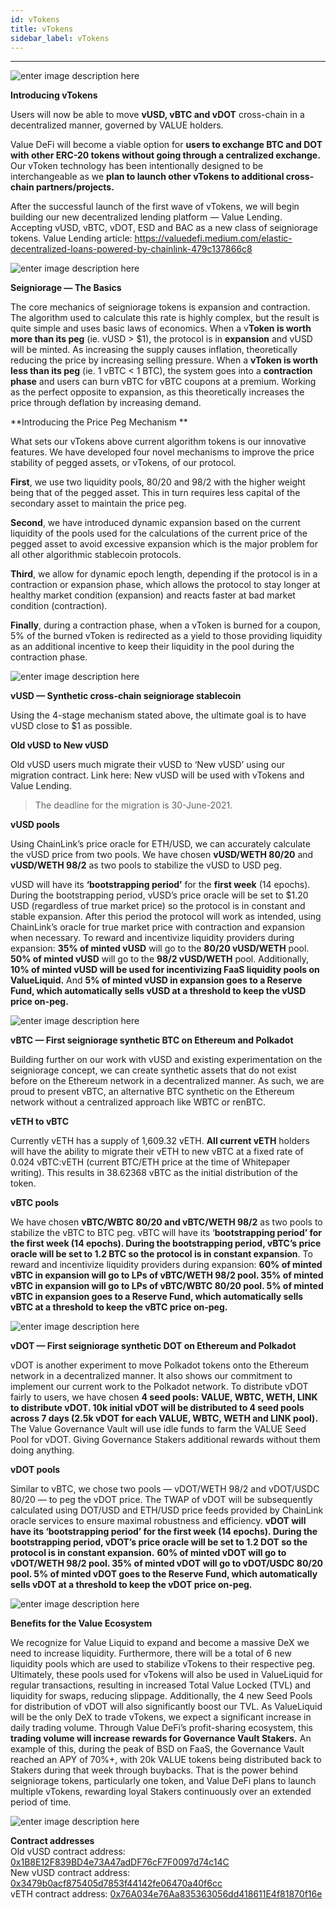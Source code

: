 ```yaml
---
id: vTokens
title: vTokens
sidebar_label: vTokens
---
```


---
![enter image description here](https://miro.medium.com/max/700/0*jdP3nA_zcxBKlura)

**Introducing vTokens**

Users will now be able to move **vUSD, vBTC and vDOT** cross-chain in a decentralized manner, governed by VALUE holders.

Value DeFi will become a viable option for **users to exchange BTC and DOT with other ERC-20 tokens without going through a centralized exchange.** Our vToken technology has been intentionally designed to be interchangeable as we **plan to launch other vTokens to additional cross-chain partners/projects.**

After the successful launch of the first wave of vTokens, we will begin building our new decentralized lending platform — Value Lending. Accepting vUSD, vBTC, vDOT, ESD and BAC as a new class of seigniorage tokens. Value Lending article: https://valuedefi.medium.com/elastic-decentralized-loans-powered-by-chainlink-479c137866c8

![enter image description here](https://miro.medium.com/max/700/1*a81g73R8alhkV0TL9CPsng.png)

**Seigniorage — The Basics**

The core mechanics of seigniorage tokens is expansion and contraction. The algorithm used to calculate this rate is highly complex, but the result is quite simple and uses basic laws of economics. When a v**Token is worth more than its peg** (ie. vUSD > $1), the protocol is in **expansion** and vUSD will be minted. As increasing the supply causes inflation, theoretically reducing the price by increasing selling pressure. When a **vToken is worth less than its peg** (ie. 1 vBTC < 1 BTC), the system goes into a **contraction** **phase** and users can burn vBTC for vBTC coupons at a premium. Working as the perfect opposite to expansion, as this theoretically increases the price through deflation by increasing demand.

**Introducing the Price Peg Mechanism **

What sets our vTokens above current algorithm tokens is our innovative features. We have developed four novel mechanisms to improve the price stability of pegged assets, or vTokens, of our protocol.

**First**, we use two liquidity pools, 80/20 and 98/2 with the higher weight being that of the pegged asset. This in turn requires less capital of the secondary asset to maintain the price peg.

**Second**, we have introduced dynamic expansion based on the current liquidity of the pools used for the calculations of the current price of the pegged asset to avoid excessive expansion which is the major problem for all other algorithmic stablecoin protocols.

**Third**, we allow for dynamic epoch length, depending if the protocol is in a contraction or expansion phase, which allows the protocol to stay longer at healthy market condition (expansion) and reacts faster at bad market condition (contraction).

**Finally**, during a contraction phase, when a vToken is burned for a coupon, 5% of the burned vToken is redirected as a yield to those providing liquidity as an additional incentive to keep their liquidity in the pool during the contraction phase.

![enter image description here](https://miro.medium.com/max/700/1*a81g73R8alhkV0TL9CPsng.png)

**vUSD — Synthetic cross-chain seigniorage stablecoin**

Using the 4-stage mechanism stated above, the ultimate goal is to have vUSD close to $1 as possible.

**Old vUSD to New vUSD**

Old vUSD users much migrate their vUSD to ‘New vUSD’ using our migration contract. Link here: New vUSD will be used with vTokens and Value Lending.

> The deadline for the migration is 30-June-2021.

**vUSD pools**

Using ChainLink’s price oracle for ETH/USD, we can accurately calculate the vUSD price from two pools. We have chosen **vUSD/WETH 80/20** and **vUSD/WETH 98/2** as two pools to stabilize the vUSD to USD peg.

vUSD will have its **‘bootstrapping period’** for the **first week** (14 epochs). During the bootstrapping period, vUSD’s price oracle will be set to $1.20 USD (regardless of true market price) so the protocol is in constant and stable expansion. After this period the protocol will work as intended, using ChainLink’s oracle for true market price with contraction and expansion when necessary.
To reward and incentivize liquidity providers during expansion:
**35% of minted vUSD** will go to the **80/20 vUSD/WETH** pool.
**50% of minted vUSD** will go to the **98/2 vUSD/WETH** pool.
Additionally, **10% of minted vUSD will be used for incentivizing FaaS liquidity pools on ValueLiquid.**
And **5% of minted vUSD in expansion goes to a Reserve Fund, which automatically sells vUSD at a threshold to keep the vUSD price on-peg.**

![enter image description here](https://miro.medium.com/max/700/1*a81g73R8alhkV0TL9CPsng.png)

**vBTC — First seigniorage synthetic BTC on Ethereum and Polkadot**

Building further on our work with vUSD and existing experimentation on the seigniorage concept, we can create synthetic assets that do not exist before on the Ethereum network in a decentralized manner. As such, we are proud to present vBTC, an alternative BTC synthetic on the Ethereum network without a centralized approach like WBTC or renBTC.

**vETH to vBTC**

Currently vETH has a supply of 1,609.32 vETH. **All current vETH** holders will have the ability to migrate their vETH to new vBTC at a fixed rate of 0.024 vBTC:vETH (current BTC/ETH price at the time of Whitepaper writing). This results in 38.62368 vBTC as the initial distribution of the token.

**vBTC pools**

We have chosen **vBTC/WBTC 80/20 and vBTC/WETH 98/2** as two pools to stabilize the vBTC to BTC peg.
vBTC will have its ‘**bootstrapping period’ for the first week (14 epochs). During the bootstrapping period, vBTC’s price oracle will be set to 1.2 BTC so the protocol is in constant expansion**.
To reward and incentivize liquidity providers during expansion:
**60% of minted vBTC in expansion will go to LPs of vBTC/WETH 98/2 pool.
35% of minted vBTC in expansion will go to LPs of vBTC/WBTC 80/20 pool.
5% of minted vBTC in expansion goes to a Reserve Fund, which automatically sells vBTC at a threshold to keep the vBTC price on-peg.**

![enter image description here](https://miro.medium.com/max/700/1*a81g73R8alhkV0TL9CPsng.png)

**vDOT — First seigniorage synthetic DOT on Ethereum and Polkadot**

vDOT is another experiment to move Polkadot tokens onto the Ethereum network in a decentralized manner. It also shows our commitment to implement our current work to the Polkadot network.
To distribute vDOT fairly to users, we have chosen **4 seed pools: VALUE, WBTC, WETH, LINK to distribute vDOT. 10k initial vDOT will be distributed to 4 seed pools across 7 days (2.5k vDOT for each VALUE, WBTC, WETH and LINK pool).**
The Value Governance Vault will use idle funds to farm the VALUE Seed Pool for vDOT. Giving Governance Stakers additional rewards without them doing anything.

**vDOT pools**

Similar to vBTC, we chose two pools — vDOT/WETH 98/2 and vDOT/USDC 80/20 — to peg the vDOT price. The TWAP of vDOT will be subsequently calculated using DOT/USD and ETH/USD price feeds provided by ChainLink oracle services to ensure maximal robustness and efficiency.
**vDOT will have its ‘bootstrapping period’ for the first week (14 epochs). During the bootstrapping period, vDOT’s price oracle will be set to 1.2 DOT so the protocol is in constant expansion.**
**60% of minted vDOT will go to vDOT/WETH 98/2 pool.
35% of minted vDOT will go to vDOT/USDC 80/20 pool.
5% of minted vDOT goes to the Reserve Fund, which automatically sells vDOT at a threshold to keep the vDOT price on-peg.**

![enter image description here](https://miro.medium.com/max/700/1*a81g73R8alhkV0TL9CPsng.png)

**Benefits for the Value Ecosystem**

We recognize for Value Liquid to expand and become a massive DeX we need to increase liquidity. Furthermore, there will be a total of 6 new liquidity pools which are used to stabilize vTokens to their respective peg. Ultimately, these pools used for vTokens will also be used in ValueLiquid for regular transactions, resulting in increased Total Value Locked (TVL) and liquidity for swaps, reducing slippage. Additionally, the 4 new Seed Pools for distribution of vDOT will also significantly boost our TVL.
As ValueLiquid will be the only DeX to trade vTokens, we expect a significant increase in daily trading volume. Through Value DeFi’s profit-sharing ecosystem, this **trading volume will increase rewards for Governance Vault Stakers.**
An example of this, during the peak of BSD on FaaS, the Governance Vault reached an APY of 70%+, with 20k VALUE tokens being distributed back to Stakers during that week through buybacks.
That is the power behind seigniorage tokens, particularly one token, and Value DeFi plans to launch multiple vTokens, rewarding loyal Stakers continuously over an extended period of time.

![enter image description here](https://miro.medium.com/max/700/1*a81g73R8alhkV0TL9CPsng.png)  
  
**Contract addresses**  
Old vUSD contract address: [0x1B8E12F839BD4e73A47adDF76cF7F0097d74c14C](https://etherscan.io/token/0x1B8E12F839BD4e73A47adDF76cF7F0097d74c14C)   
New vUSD contract address: [0x3479b0acf875405d7853f44142fe06470a40f6cc](https://etherscan.io/token/0x3479b0acf875405d7853f44142fe06470a40f6cc)  
vETH contract address: [0x76A034e76Aa835363056dd418611E4f81870f16e](https://etherscan.io/token/0x76A034e76Aa835363056dd418611E4f81870f16e)

